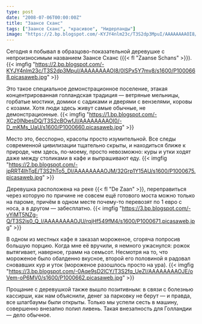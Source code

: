 ```yaml
---
type: post
date: "2008-07-06T00:00:00Z"
title: "Заансе Сханс"
tags: ["Заансе Сханс", "красивое", "Нидерланды"]
image: "https://2.bp.blogspot.com/-KYJY4nlm23c/T3S2dp3MpuI/AAAAAAAAOI8/0lSPx5Y7mv8/s1600/P1000668.picasaweb.jpg"
---
```


Сегодня я побывал в образцово-показательной деревушке с непроизносимым названием Заансе Сханс ({{< fl "Zaanse Schans" >}}).
{{< imgfig "https://2.bp.blogspot.com/-KYJY4nlm23c/T3S2dp3MpuI/AAAAAAAAOI8/0lSPx5Y7mv8/s1600/P1000668.picasaweb.jpg" >}}

<!--more-->

Это такое специальное демонстрационное поселение, этакая концентрированная голландская традиция — ветряные мельницы, горбатые мостики, домики с садиками и дверями с вензелями, коровы с козами. Хотя люди здесь живут самые обычные, не демонстрационные.
{{< imgfig "https://1.bp.blogspot.com/-XCz0lNbesDQ/T3S2cBOwfJI/AAAAAAAAOI0/-D_mKMs_UaU/s1600/P1000660.picasaweb.jpg" >}}

Место это, бесспорно, красоты просто изумительной. Все следы современной цивилизации тщательно скрыты, и находиться ближе к природе, чем здесь, по-моему, просто невозможно: куры и утки ходят даже между столиками в кафе и выпрашивают еду.
{{< imgfig "https://2.bp.blogspot.com/-jpRRT4IhTqE/T3S2hTo5_DI/AAAAAAAAOJM/32Grp1Y15AU/s1600/P1000675.picasaweb.jpg" >}}

Деревушка расположена на реке {{< fl "De Zaan" >}}, переправиться через которую по причине не совсем ещё готового моста можно только на пароме, причём в одном месте почему-то перевозят по 1 евро с носа, а в другом — забесплатно.
{{< imgfig "https://3.bp.blogspot.com/-vYiMT5NZg-Q/T3S2is0_Q_I/AAAAAAAAOJU/rqjHf549fM4/s1600/P1000671.picasaweb.jpg" >}}

В одном из местных кафе я заказал мороженое, сгоряча попросив большую порцию. Когда мне её вручили, я немного ужаснулся: рожок вытягивает, наверное, грамм на семьсот. Несмотря на то, что мороженое было обалденно вкусное, второй его половиной я радовал сновавших кур и уток (мороженое разошлось просто на ура).
{{< imgfig "https://3.bp.blogspot.com/-0Aqe9sD2lCY/T3S2fq_UeZI/AAAAAAAAOJE/oVem-oP6MV0/s1600/P1000662.picasaweb.jpg" >}}

Прощание с деревушкой также вышло позитивным: в связи с болезнью кассирши, как нам объяснили, денег за парковку не берут — и правда, все шлагбаумы были открыты. Только мы успели сесть в машину, совершенно внезапно полил ливень. Такая внезапность для Голландии — дело обычное.
